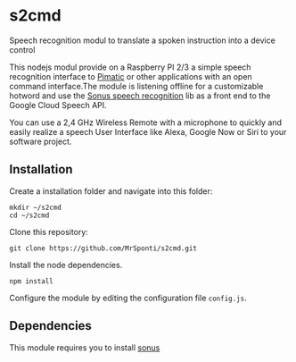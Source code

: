# s2cmd
Speech recognition modul to translate a spoken instruction into a device control

This nodejs modul provide on a Raspberry PI 2/3 a simple speech recognition interface to [Pimatic](https://pimatic.org) or other applications with an open command interface.The module is listening offline for a customizable hotword and use the [Sonus speech recognition](https://github.com/evancohen/sonus) lib as a front end to the Google Cloud Speech API.

You can use a 2,4 GHz Wireless Remote with a microphone to quickly and easily realize a speech User Interface like Alexa, Google Now or Siri to your software project.

## Installation

Create a installation folder and navigate into this folder:
```
mkdir ~/s2cmd
cd ~/s2cmd
```

Clone this repository:
```
git clone https://github.com/MrSponti/s2cmd.git
```

Install the node dependencies.
```
npm install
```

Configure the module by editing the configuration file `config.js`.

## Dependencies

This module requires you to install
 [sonus](https://github.com/evancohen/sonus) 
